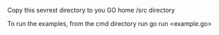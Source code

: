Copy this sevrest directory to you GO home /src directory

To run the examples, from the cmd directory run go run <example.go>


